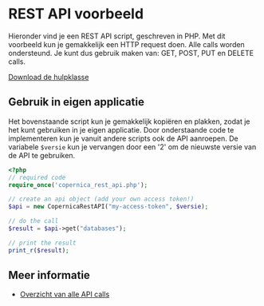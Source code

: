 # REST API voorbeeld

Hieronder vind je een REST API script, geschreven in PHP.
Met dit voorbeeld kun je gemakkelijk een HTTP request doen.
Alle calls worden ondersteund. Je kunt dus gebruik maken
van: GET, POST, PUT en DELETE calls.

[Download de hulpklasse](../../documentation/downloads/copernica_rest_api.zip "Download de CopernicaRestAPI klasse")

## Gebruik in eigen applicatie

Het bovenstaande script kun je gemakkelijk kopiëren en plakken, zodat je het kunt
gebruiken in je eigen applicatie. Door onderstaande code te implementeren kun je
vanuit andere scripts ook de API aanroepen. De variabele `$versie` kun je
vervangen door een '2' om de nieuwste versie van de API te gebruiken.

```php
<?php
// required code
require_once('copernica_rest_api.php');

// create an api object (add your own access token!)
$api = new CopernicaRestAPI("my-access-token", $versie);

// do the call
$result = $api->get("databases");

// print the result
print_r($result);
```

## Meer informatie

* [Overzicht van alle API calls](./rest-api)
